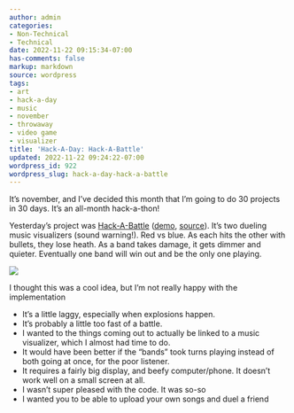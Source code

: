```yaml
---
author: admin
categories:
- Non-Technical
- Technical
date: 2022-11-22 09:15:34-07:00
has-comments: false
markup: markdown
source: wordpress
tags:
- art
- hack-a-day
- music
- november
- throwaway
- video game
- visualizer
title: 'Hack-A-Day: Hack-A-Battle'
updated: 2022-11-22 09:24:22-07:00
wordpress_id: 922
wordpress_slug: hack-a-day-hack-a-battle
---
```

It’s november, and I’ve decided this month that I’m going to do 30 projects in 30 days. It’s an all-month hack-a-thon!

Yesterday’s project was [Hack-A-Battle](https://tilde.za3k.com/hackaday/battle/) ([demo](https://tilde.za3k.com/hackaday/battle/), [source](https://github.com/za3k/day21_battle)). It’s two dueling music visualizers (sound warning!). Red vs blue. As each hits the other with bullets, they lose heath. As a band takes damage, it gets dimmer and quieter. Eventually one band will win out and be the only one playing.

[![](https://blog.za3k.com/wp-content/uploads/2022/11/screenshot-18-1024x222.png)](https://tilde.za3k.com/hackaday/battle/)

I thought this was a cool idea, but I’m not really happy with the implementation

-   It’s a little laggy, especially when explosions happen.
-   It’s probably a little too fast of a battle.
-   I wanted to the things coming out to actually be linked to a music visualizer, which I almost had time to do.
-   It would have been better if the “bands” took turns playing instead of both going at once, for the poor listener.
-   It requires a fairly big display, and beefy computer/phone. It doesn’t work well on a small screen at all.
-   I wasn’t super pleased with the code. It was so-so
-   I wanted you to be able to upload your own songs and duel a friend
